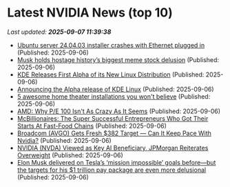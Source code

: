 # Latest NVIDIA News (top 10)
_Last updated: **2025-09-07 11:39:38**_

- [Ubuntu server 24.04.03 installer crashes with Ethernet plugged in](https://askubuntu.com/questions/1555594/ubuntu-server-24-04-03-installer-crashes-with-ethernet-plugged-in) (Published: 2025-09-06)
- [Musk holds hostage history’s biggest meme stock delusion](https://fortune.com/2025/09/06/elon-musk-1-trillion-compensation-pay-package-tesla-shareholders-governance/) (Published: 2025-09-06)
- [KDE Releases First Alpha of its New Linux Distribution](https://www.omgubuntu.co.uk/2025/09/kde-linux-immutable-distro-alpha-released) (Published: 2025-09-06)
- [Announcing the Alpha release of KDE Linux](https://pointieststick.com/2025/09/06/announcing-the-alpha-release-of-kde-linux/) (Published: 2025-09-06)
- [5 awesome home theater installations you won't believe](https://www.techradar.com/televisions/home-theater/5-awesome-home-theater-installations-you-wont-believe) (Published: 2025-09-06)
- [AMD: Why P/E 100 Isn't As Crazy As It Seems](https://biztoc.com/x/8f2e4236a1be8070) (Published: 2025-09-06)
- [McBillionaires: The Super Successful Entrepreneurs Who Got Their Starts At Fast-Food Chains](https://www.forbes.com/sites/martinacastellanos/2025/09/06/these-fast-food-workers-including-jeff-bezos-and-jensen-huang-became-billionaires-after-working-at-fast-food-chains-like-wendys-mcdonalds/) (Published: 2025-09-06)
- [Broadcom (AVGO) Gets Fresh $382 Target — Can It Keep Pace With Nvidia?](https://finance.yahoo.com/news/broadcom-avgo-gets-fresh-382-102424799.html) (Published: 2025-09-06)
- [NVIDIA (NVDA) Viewed as Key AI Beneficiary, JPMorgan Reiterates Overweight](https://finance.yahoo.com/news/nvidia-nvda-viewed-key-ai-100958624.html) (Published: 2025-09-06)
- [Elon Musk delivered on Tesla’s ‘mission impossible’ goals before—but the targets for his $1 trillion pay package are even more delusional](https://fortune.com/2025/09/06/elon-musk-pay-package-tesla-stock-outlook/) (Published: 2025-09-06)
